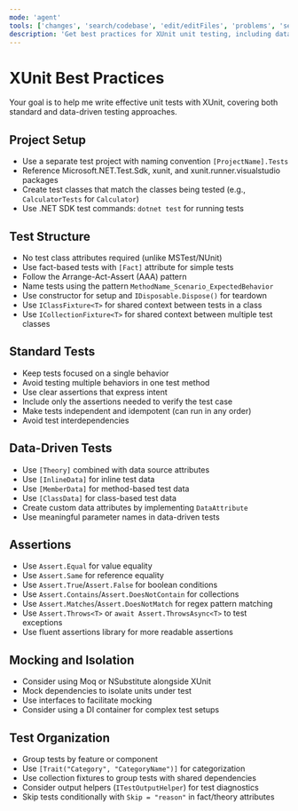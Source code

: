 ```yaml
---
mode: 'agent'
tools: ['changes', 'search/codebase', 'edit/editFiles', 'problems', 'search']
description: 'Get best practices for XUnit unit testing, including data-driven tests'
---
```


# XUnit Best Practices

Your goal is to help me write effective unit tests with XUnit, covering both standard and data-driven testing approaches.

## Project Setup

- Use a separate test project with naming convention `[ProjectName].Tests`
- Reference Microsoft.NET.Test.Sdk, xunit, and xunit.runner.visualstudio packages
- Create test classes that match the classes being tested (e.g., `CalculatorTests` for `Calculator`)
- Use .NET SDK test commands: `dotnet test` for running tests

## Test Structure

- No test class attributes required (unlike MSTest/NUnit)
- Use fact-based tests with `[Fact]` attribute for simple tests
- Follow the Arrange-Act-Assert (AAA) pattern
- Name tests using the pattern `MethodName_Scenario_ExpectedBehavior`
- Use constructor for setup and `IDisposable.Dispose()` for teardown
- Use `IClassFixture<T>` for shared context between tests in a class
- Use `ICollectionFixture<T>` for shared context between multiple test classes

## Standard Tests

- Keep tests focused on a single behavior
- Avoid testing multiple behaviors in one test method
- Use clear assertions that express intent
- Include only the assertions needed to verify the test case
- Make tests independent and idempotent (can run in any order)
- Avoid test interdependencies

## Data-Driven Tests

- Use `[Theory]` combined with data source attributes
- Use `[InlineData]` for inline test data
- Use `[MemberData]` for method-based test data
- Use `[ClassData]` for class-based test data
- Create custom data attributes by implementing `DataAttribute`
- Use meaningful parameter names in data-driven tests

## Assertions

- Use `Assert.Equal` for value equality
- Use `Assert.Same` for reference equality
- Use `Assert.True`/`Assert.False` for boolean conditions
- Use `Assert.Contains`/`Assert.DoesNotContain` for collections
- Use `Assert.Matches`/`Assert.DoesNotMatch` for regex pattern matching
- Use `Assert.Throws<T>` or `await Assert.ThrowsAsync<T>` to test exceptions
- Use fluent assertions library for more readable assertions

## Mocking and Isolation

- Consider using Moq or NSubstitute alongside XUnit
- Mock dependencies to isolate units under test
- Use interfaces to facilitate mocking
- Consider using a DI container for complex test setups

## Test Organization

- Group tests by feature or component
- Use `[Trait("Category", "CategoryName")]` for categorization
- Use collection fixtures to group tests with shared dependencies
- Consider output helpers (`ITestOutputHelper`) for test diagnostics
- Skip tests conditionally with `Skip = "reason"` in fact/theory attributes

